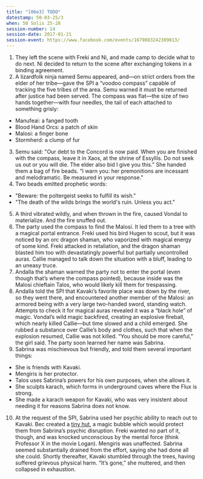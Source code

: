 ```yaml
---
title: "[06e3] TODO"
datestamp: 50-03-25/3
when: 50 Solis 25-28
session-number: 14
session-date: 2017-01-21
session-event: https://www.facebook.com/events/1679883242309013/
---
```


1. They left the scene with Freki and Ni, and made camp to decide what to do next. Ni decided to return to the scene after exchanging tokens in a binding agreement.
2. A lizardfolk ninja named Semu appeared, and—on strict orders from the elder of her tribe—gave the SPI a “voodoo compass” capable of tracking the five tribes of the area. Semu warned it must be returned after justice had been served. The compass was flat—the size of two hands together—with four needles, the tail of each attached to something grisly:

  * Manufeai: a fanged tooth
  * Blood Hand Orcs: a patch of skin
  * Malosi: a finger bone
  * Stormherd: a clump of fur

3. Semu said: "Our debt to the Concord is now paid. When you are finished with the compass, leave it in Xaos, at the shrine of Essyllis. Do not seek us out or you will die. The elder also bid I give you this.” She handed them a bag of fire beads. “I warn you: her premonitions are incessant and melodramatic. Be measured in your response."
4. Two beads emitted prophetic words:

  * "Beware: the poltergeist seeks to fulfill its wish."
  * "The death of the wilds brings the world's ruin. Unless you act."

5. A third vibrated wildly, and when thrown in the fire, caused Vondal to materialize. And the fire snuffed out.
6. The party used the compass to find the Malosi. It led them to a tree with a magical portal entrance. Freki used his bird Hugen to scout, but it was noticed by an orc dragon shaman, who vaporized with magical energy of some kind. Freki attacked in retaliation, and the dragon shaman blasted him too with devastatingly powerful but partially uncontrolled auras. Callie managed to talk down the situation with a bluff, leading to an uneasy truce.
7. Andalla the shaman warned the party not to enter the portal (even though that’s where the compass pointed), because inside was the Malosi chieftain Talos, who would likely kill them for trespassing.
8. Andalla told the SPI that Kavaki’s favorite place was down by the river, so they went there, and encountered another member of the Malosi: an armored being with a very large two-handed sword, standing watch. Attempts to check it for magical auras revealed it was a “black hole” of magic. Vondal’s wild magic backfired, creating an explosive fireball, which nearly killed Callie—but time slowed and a child emerged. She rubbed a substance over Callie’s body and clothes, such that when the explosion resumed, Callie was not killed. “You should be more careful,” the girl said. The party soon learned her name was Sabrina.
9. Sabrina was mischievous but friendly, and told them several important things:

  * She is friends with Kavaki.
  * Mengiris is her protector.
  * Talos uses Sabrina’s powers for his own purposes, when she allows it.
  * She sculpts karach, which forms in underground caves where the Flux is strong.
  * She made a karach weapon for Kavaki, who was very insistent about needing it for reasons Sabrina does not know.

10. At the request of the SPI, Sabrina used her psychic ability to reach out to Kavaki. Bec created a [tiny hut](http://www.5esrd.com/spellcasting/all-spells/t/tiny-hut/), a magic bubble which would protect them from Sabrina’s psychic disruption. Freki wanted no part of it, though, and was knocked unconscious by the mental force (think Professor X in the movie Logan). Mengiris was unaffected. Sabrina seemed substantially drained from the effort, saying she had done all she could. Shortly thereafter, Kavaki stumbled through the trees, having suffered grievous physical harm. “It’s gone,” she muttered, and then collapsed in exhaustion.
